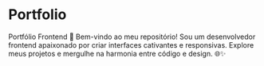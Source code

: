 # Portfolio
 Portfólio Frontend 🚀 Bem-vindo ao meu repositório! Sou um desenvolvedor frontend apaixonado por criar interfaces cativantes e responsivas. Explore meus projetos e mergulhe na harmonia entre código e design. 🌐✨
